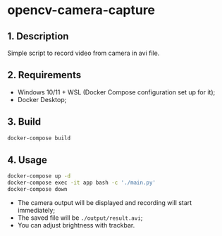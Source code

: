 # opencv-camera-capture

## 1. Description

Simple script to record video from camera in avi file.

## 2. Requirements

- Windows 10/11 + WSL (Docker Compose configuration set up for it);
- Docker Desktop;

## 3. Build

```bash
docker-compose build
```

## 4. Usage

```bash
docker-compose up -d
docker-compose exec -it app bash -c './main.py'
docker-compose down
```

- The camera output will be displayed and recording will start immediately;
- The saved file will be `./output/result.avi`;
- You can adjust brightness with trackbar.

